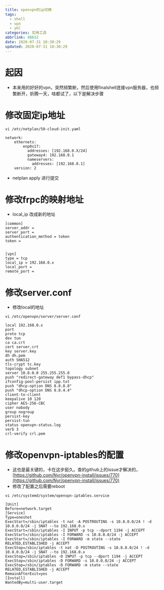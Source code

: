 ```yaml
---
title: openvpn的ip切换
tags:
  - shell
  - vpn
  - yml
categories: 实用工具
abbrlink: 48632
date: 2020-07-31 10:30:29
updated: 2020-07-31 10:30:29
---
```

# 起因
- 本来用的好好的vpn，突然频繁断，然后使用finalshell连接vpn服务器，也频繁断开，折腾一天，啥都试了，以下是解决步骤

# 修改固定ip地址
```shell script
vi /etc/netplan/50-cloud-init.yaml

network:
    ethernets:
        enp0s17:
          addresses: [192.168.0.X/24]
          gateway4: 192.168.0.1
          nameservers:
            addresses: [192.168.0.1]
    version: 2
```
- netplan apply 进行提交

# 修改frpc的映射地址
- local_ip 改成新的地址
```shell script
[common]
server_addr = 
server_port = 
authentication_method = token
token = 


[vpn]
type = tcp
local_ip = 192.168.0.x
local_port = 
remote_port = 
```

# 修改server.conf
- 修改local的地址
```shell script
vi /etc/openvpn/server/server.conf

local 192.168.0.x
port 
proto tcp
dev tun
ca ca.crt
cert server.crt
key server.key
dh dh.pem
auth SHA512
tls-crypt tc.key
topology subnet
server 10.8.0.0 255.255.255.0
push "redirect-gateway def1 bypass-dhcp"
ifconfig-pool-persist ipp.txt
push "dhcp-option DNS 8.8.8.8"
push "dhcp-option DNS 8.8.4.4"
client-to-client
keepalive 10 120
cipher AES-256-CBC
user nobody
group nogroup
persist-key
persist-tun
status openvpn-status.log
verb 3
crl-verify crl.pem
```

# 修改openvpn-iptables的配置
- 这也是最关键的，卡在这步挺久。查的github上的issue才解决的，[https://github.com/Nyr/openvpn-install/issues/770](https://github.com/Nyr/openvpn-install/issues/770)
- 修改了配置之后需要reboot
```shell script
vi /etc/systemd/system/openvpn-iptables.service

[Unit]
Before=network.target
[Service]
Type=oneshot
ExecStart=/sbin/iptables -t nat -A POSTROUTING -s 10.8.0.0/24 ! -d 10.8.0.0/24 -j SNAT --to 192.168.0.x
ExecStart=/sbin/iptables -I INPUT -p tcp --dport 1194 -j ACCEPT
ExecStart=/sbin/iptables -I FORWARD -s 10.8.0.0/24 -j ACCEPT
ExecStart=/sbin/iptables -I FORWARD -m state --state RELATED,ESTABLISHED -j ACCEPT
ExecStop=/sbin/iptables -t nat -D POSTROUTING -s 10.8.0.0/24 ! -d 10.8.0.0/24 -j SNAT --to 192.168.0.x
ExecStop=/sbin/iptables -D INPUT -p tcp --dport 1194 -j ACCEPT
ExecStop=/sbin/iptables -D FORWARD -s 10.8.0.0/24 -j ACCEPT
ExecStop=/sbin/iptables -D FORWARD -m state --state RELATED,ESTABLISHED -j ACCEPT
RemainAfterExit=yes
[Install]
WantedBy=multi-user.target
```